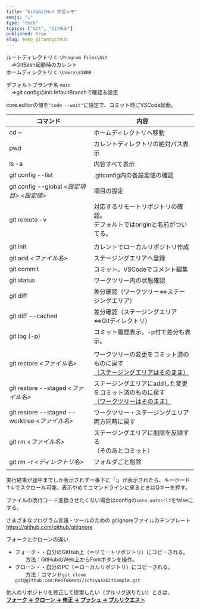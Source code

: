 ```yaml
---
title: "Git&GitHub 学習メモ"
emoji: "☕"
type: "tech"
topics: ["Git", "GitHub"]
published: true
slug: memo_gitandgithub
---
```


ルートディレクトリ `C:\Program Files\Git`<br>
　⇒GitBash起動時のカレント<br>
ホームディレクトリ `C:\Users\81808`

デフォルトブランチ名 `main`<br>
　⇒git configのinit.fefaultBranchで確認＆設定

core.editorの値を`"code --wait"`に設定で、コミット時にVSCode起動。

| コマンド | 内容 |
| --- | --- |
| cd ~ | ホームディレクトリへ移動 |
| pwd | カレントディレクトリの絶対パス表示 |
| ls -a | 内容すべて表示 |
| git config --list | .gitconfig内の各設定値の確認 |
| git config --global _<設定項目>_ _<設定値>_ | 項目の設定 |
| git remote -v | 対応するリモートリポジトリの確認。<br>デフォルトではoriginと名前がついてる。 |
|  |  |
| git init | カレントでローカルリポジトリ作成 |
| git add _<ファイル名>_ | ステージングエリアへ登録 |
| git commit | コミット。VSCodeでコメント編集 |
| git status | ワークツリー内の状態確認 |
| git diff | 差分確認（ワークツリー⇔ステージングエリア） |
| git diff --cached | 差分確認（ステージングエリア⇔Gitディレクトリ） |
| git log (-p) | コミット履歴表示。-p付で差分も表示。 |
|  |  |
| git restore _<ファイル名>_ | ワークツリーの変更をコミット済のものに戻す<br><u>（ステージングエリアはそのまま）</u> |
| git restore --staged _<ファイル名>_ | ステージングエリアにaddした変更をコミット済のものに戻す<br><u>（ワークツリーはそのまま）</u> |
| git restore --staged --worktree _<ファイル名>_ | ワークツリー・ステージングエリア両方同時に戻す |
| git rm _<ファイル名>_ | ステージングエリアに削除を反映する<br>（そのあとコミット） |
| git rm -r _<ディレクトリ名>_ | フォルダごと削除 |
|  |  |

実行結果が途中までしか表示されず一番下に「:」が表示されたら、キーボード↑↓でスクロール可能。表示やめてコマンドラインに戻るときはQキーを押す。

ファイルの改行コード変換させたくない場合はconfigの`core.autocrlf`をfalseにする。

さまざまなプログラム言語・ツールのための.gitignoreファイルのテンプレート<br>
https://github.com/github/gitignore

フォークとクローンの違い

- フォーク・・自分のGitHub上（＝リモートリポジトリ）にコピーされる。  
　　方法：GitHubのWeb上からForkボタンを操作。
- クローン・・自分のPC（＝ローカルリポジトリ）にコピーされる。  
　　方法：コマンド`git clone git@github.com:ReoTokeshi/ichiyasaGitSample.git`

他人のリポジトリを修正して提案したい（プルリク送りたい）ときは、  
<u>**フォーク → クローン → 修正 → プッシュ → プルリクエスト**</u>

